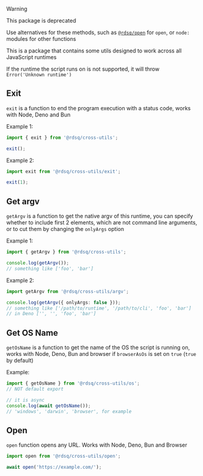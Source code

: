 > [!WARNING]
> This package is deprecated
>
> Use alternatives for these methods, such as [`@rdsq/open`](https://jsr.io/@rdsq/open) for `open`, or `node:` modules for other functions

This is a package that contains some utils designed to work across all JavaScript runtimes

If the runtime the script runs on is not supported, it will throw `Error('Unknown runtime')`

## Exit

`exit` is a function to end the program execution with a status code, works with Node, Deno and Bun

Example 1:

```ts
import { exit } from '@rdsq/cross-utils';

exit();
```

Example 2:

```ts
import exit from '@rdsq/cross-utils/exit';

exit(1);
```

## Get argv

`getArgv` is a function to get the native argv of this runtime, you can specify whether to include first 2 elements, which are not command line arguments, or to cut them by changing the `onlyArgs` option

Example 1:

```ts
import { getArgv } from '@rdsq/cross-utils';

console.log(getArgv());
// something like ['foo', 'bar']
```

Example 2:

```ts
import getArgv from '@rdsq/cross-utils/argv';

console.log(getArgv({ onlyArgs: false }));
// something like ['/path/to/runtime', '/path/to/cli', 'foo', 'bar']
// in Deno ['', '', 'foo', 'bar']
```

## Get OS Name

`getOsName` is a function to get the name of the OS the script is running on, works with Node, Deno, Bun and browser if `browserAsOs` is set on `true` (`true` by default)

Example:

```ts
import { getOsName } from '@rdsq/cross-utils/os';
// NOT default export

// it is async
console.log(await getOsName());
// 'windows', 'darwin', 'browser', for example
```

## Open

`open` function opens any URL. Works with Node, Deno, Bun and Browser

```ts
import open from '@rdsq/cross-utils/open';

await open('https://example.com/');
```
